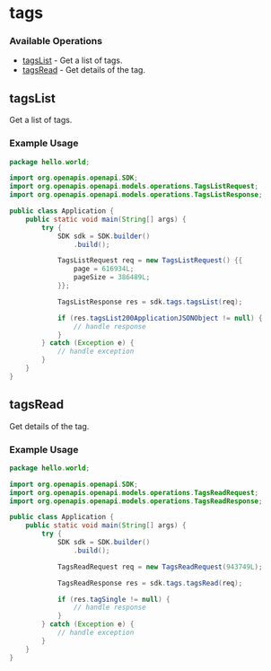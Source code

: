 # tags

### Available Operations

* [tagsList](#tagslist) - Get a list of tags.
* [tagsRead](#tagsread) - Get details of the tag.

## tagsList

Get a list of tags.

### Example Usage

```java
package hello.world;

import org.openapis.openapi.SDK;
import org.openapis.openapi.models.operations.TagsListRequest;
import org.openapis.openapi.models.operations.TagsListResponse;

public class Application {
    public static void main(String[] args) {
        try {
            SDK sdk = SDK.builder()
                .build();

            TagsListRequest req = new TagsListRequest() {{
                page = 616934L;
                pageSize = 386489L;
            }};            

            TagsListResponse res = sdk.tags.tagsList(req);

            if (res.tagsList200ApplicationJSONObject != null) {
                // handle response
            }
        } catch (Exception e) {
            // handle exception
        }
    }
}
```

## tagsRead

Get details of the tag.

### Example Usage

```java
package hello.world;

import org.openapis.openapi.SDK;
import org.openapis.openapi.models.operations.TagsReadRequest;
import org.openapis.openapi.models.operations.TagsReadResponse;

public class Application {
    public static void main(String[] args) {
        try {
            SDK sdk = SDK.builder()
                .build();

            TagsReadRequest req = new TagsReadRequest(943749L);            

            TagsReadResponse res = sdk.tags.tagsRead(req);

            if (res.tagSingle != null) {
                // handle response
            }
        } catch (Exception e) {
            // handle exception
        }
    }
}
```
